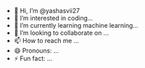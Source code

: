 - 👋 Hi, I’m @yashasvii27
- 👀 I’m interested in coding...
- 🌱 I’m currently learning machine learning...
- 💞️ I’m looking to collaborate on ...
- 📫 How to reach me ...
- 😄 Pronouns: ...
- ⚡ Fun fact: ...

<!---
yashasvii27/yashasvii27 is a ✨ special ✨ repository because its `README.md` (this file) appears on your GitHub profile.
You can click the Preview link to take a look at your changes.
--->
